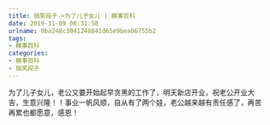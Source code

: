 ```yaml
---
title: 搞笑段子->为了儿子女儿 | 糗事百科
date: 2019-11-09 00:31:58
urlname: 0ba248c3041248841d65e9bea06755b2
tags: 
- 糗事百科
categories:
- 糗事百科
- 搞笑段子
---
```

为了儿子女儿，老公又要开始起早贪黑的工作了，明天新店开业，祝老公开业大吉，生意兴隆！！事业一帆风顺，自从有了两个娃，老公越来越有责任感了，再苦再累也都愿意，感恩！


